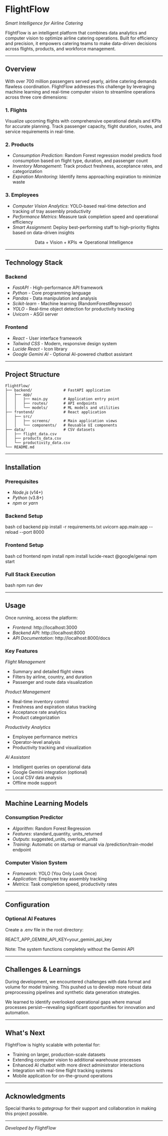 # FlightFlow

*Smart Intelligence for Airline Catering*

FlightFlow is an intelligent platform that combines data analytics and computer vision to optimize airline catering operations. Built for efficiency and precision, it empowers catering teams to make data-driven decisions across flights, products, and workforce management.

---

## Overview

With over 700 million passengers served yearly, airline catering demands flawless coordination. FlightFlow addresses this challenge by leveraging machine learning and real-time computer vision to streamline operations across three core dimensions:

### 1. Flights
Visualize upcoming flights with comprehensive operational details and KPIs for accurate planning. Track passenger capacity, flight duration, routes, and service requirements in real-time.

### 2. Products
- *Consumption Prediction*: Random Forest regression model predicts food consumption based on flight type, duration, and passenger count
- *Inventory Management*: Track product freshness, acceptance rates, and categorization
- *Expiration Monitoring*: Identify items approaching expiration to minimize waste

### 3. Employees
- *Computer Vision Analytics*: YOLO-based real-time detection and tracking of tray assembly productivity
- *Performance Metrics*: Measure task completion speed and operational efficiency
- *Smart Assignment*: Deploy best-performing staff to high-priority flights based on data-driven insights

$$
\text{Data + Vision + KPIs} \Rightarrow \text{Operational Intelligence}
$$

---

## Technology Stack

### Backend
- *FastAPI* - High-performance API framework
- *Python* - Core programming language
- *Pandas* - Data manipulation and analysis
- *Scikit-learn* - Machine learning (RandomForestRegressor)
- *YOLO* - Real-time object detection for productivity tracking
- *Uvicorn* - ASGI server

### Frontend
- *React* - User interface framework
- *Tailwind CSS* - Modern, responsive design system
- *Lucide React* - Icon library
- *Google Gemini AI* - Optional AI-powered chatbot assistant

---

## Project Structure

```
FlightFlow/
├── backend/              # FastAPI application
│   ├── app/
│   │   ├── main.py       # Application entry point
│   │   ├── routes/       # API endpoints
│   │   └── models/       # ML models and utilities
├── frontend/             # React application
│   ├── src/
│   │   ├── screens/      # Main application views
│   │   └── components/   # Reusable UI components
├── data/                 # CSV datasets
│   ├── flight_data.csv
│   ├── products_data.csv
│   └── productivity_data.csv
└── README.md
```

---

## Installation

### Prerequisites
- *Node.js* (v14+)
- *Python* (v3.8+)
- *npm* or *yarn*

### Backend Setup

bash
cd backend
pip install -r requirements.txt
uvicorn app.main:app --reload --port 8000


### Frontend Setup

bash
cd frontend
npm install
npm install lucide-react @google/genai
npm start


### Full Stack Execution

bash
npm run dev


---

## Usage

Once running, access the platform:

- *Frontend*: http://localhost:3000
- *Backend API*: http://localhost:8000
- *API Documentation*: http://localhost:8000/docs

### Key Features

*Flight Management*
- Summary and detailed flight views
- Filters by airline, country, and duration
- Passenger and route data visualization

*Product Management*
- Real-time inventory control
- Freshness and expiration status tracking
- Acceptance rate analytics
- Product categorization

*Productivity Analytics*
- Employee performance metrics
- Operator-level analysis
- Productivity tracking and visualization

*AI Assistant*
- Intelligent queries on operational data
- Google Gemini integration (optional)
- Local CSV data analysis
- Offline mode support

---

## Machine Learning Models

### Consumption Predictor
- *Algorithm*: Random Forest Regression
- *Features*: standard_quantity, units_returned
- *Outputs*: suggested_units, overload_units
- *Training*: Automatic on startup or manual via /prediction/train-model endpoint

### Computer Vision System
- *Framework*: YOLO (You Only Look Once)
- *Application*: Employee tray assembly tracking
- *Metrics*: Task completion speed, productivity rates

---

## Configuration

### Optional AI Features
Create a .env file in the root directory:


REACT_APP_GEMINI_API_KEY=your_gemini_api_key


Note: The system functions completely without the Gemini API

---

## Challenges & Learnings

During development, we encountered challenges with data format and volume for model training. This pushed us to develop more robust data preprocessing pipelines and synthetic data generation strategies.

We learned to identify overlooked operational gaps where manual processes persist—revealing significant opportunities for innovation and automation.

---

## What's Next

FlightFlow is highly scalable with potential for:
- Training on larger, production-scale datasets
- Extending computer vision to additional warehouse processes
- Enhanced AI chatbot with more direct administrator interactions
- Integration with real-time flight tracking systems
- Mobile application for on-the-ground operations

---

## Acknowledgments

Special thanks to *gategroup* for their support and collaboration in making this project possible.

---

*Developed by FlightFlow*
```
